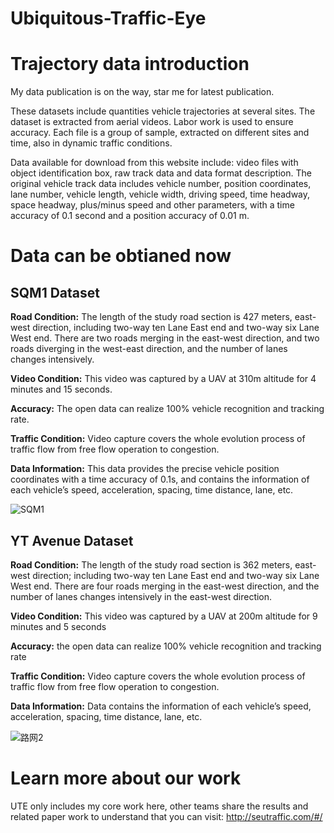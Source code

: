 # Ubiquitous-Traffic-Eye
# Trajectory data introduction
My data publication is on the way, star me for latest publication.

These datasets include quantities vehicle trajectories at several sites. The dataset is extracted from aerial videos. Labor work is used to ensure accuracy.
Each file is a group of sample, extracted on different sites and time, also in dynamic traffic conditions.

Data available for download from this website include: video files with object identification box, raw track data and data format description. The original vehicle track data includes vehicle number, position coordinates, lane number, vehicle length, vehicle width, driving speed, time headway, space headway, plus/minus speed and other parameters, with a time accuracy of 0.1 second and a position accuracy of 0.01 m.

# Data can be obtianed now
## SQM1 Dataset
**Road Condition:** The length of the study road section is 427 meters, east-west direction, including two-way ten Lane East end and two-way six Lane West end. There are two roads merging in the east-west direction, and two roads diverging in the west-east direction, and the number of lanes changes intensively.

**Video Condition:** This video was captured by a UAV at 310m altitude for 4 minutes and 15 seconds.

**Accuracy:** The open data can realize 100% vehicle recognition and tracking rate.

**Traffic Condition:** Video capture covers the whole evolution process of traffic flow from free flow operation to congestion.

**Data Information:** This data provides the precise vehicle position coordinates with a time accuracy of 0.1s, and contains the information of each vehicle’s speed, acceleration, spacing, time distance, lane, etc.

![SQM1](https://user-images.githubusercontent.com/76984633/162372542-e8daf764-1a5d-4e95-ae09-e7c81a0f5035.jpg)

## YT Avenue Dataset
**Road Condition:** The length of the study road section is 362 meters, east-west direction; including two-way ten Lane East end and two-way six Lane West end. There are four roads merging in the east-west direction, and the number of lanes changes intensively in the east-west direction.

**Video Condition:** This video was captured by a UAV at 200m altitude for 9 minutes and 5 seconds

**Accuracy:** the open data can realize 100% vehicle recognition and tracking rate

**Traffic Condition:** Video capture covers the whole evolution process of traffic flow from free flow operation to congestion.

**Data Information:** Data contains the information of each vehicle’s speed, acceleration, spacing, time distance, lane, etc.

![路网2](https://user-images.githubusercontent.com/76984633/162373005-71cd746a-46ba-494d-bd5e-d2e4f42e88c3.jpg)


# Learn more about our work
UTE only includes my core work here, other teams share the results and related paper work to understand that you can visit:
http://seutraffic.com/#/
